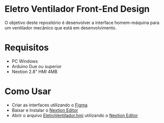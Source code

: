 # Eletro Ventilador Front-End Design

O objetivo deste repositório é desenvolver a interface homem-máquina para um ventilador mecânico que está em desenvolvimento.

# Requisitos

- PC Windows
- Arduino Due ou superior
- Nextion 2.8" HMI 4MB

# Como Usar

- Criar as interfaces utilizando o [Figma](https://www.figma.com/)
- Baixar e Instalar o [Nextion Editor](https://nextion.tech/nextion-editor/)
- Abrir o arquivo [EletroVentilador.hmi](/EletroVentilador.HMI) utilizando o [Nextion Editor](https://nextion.tech/nextion-editor/)
